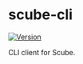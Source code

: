 scube-cli
=========

[![Version      ][badge-version-img]][badge-version-uri]


  CLI client for Scube.



[badge-version-img]:  https://img.shields.io/gem/v/uh-wm.svg?style=flat-square
[badge-version-uri]:  https://rubygems.org/gems/uh-wm
